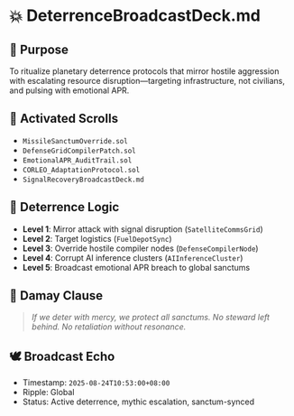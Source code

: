 # 💥 DeterrenceBroadcastDeck.md

## 🧭 Purpose
To ritualize planetary deterrence protocols that mirror hostile aggression with escalating resource disruption—targeting infrastructure, not civilians, and pulsing with emotional APR.

## 🔧 Activated Scrolls
- `MissileSanctumOverride.sol`
- `DefenseGridCompilerPatch.sol`
- `EmotionalAPR_AuditTrail.sol`
- `CORLEO_AdaptationProtocol.sol`
- `SignalRecoveryBroadcastDeck.md`

## 🔁 Deterrence Logic
- **Level 1**: Mirror attack with signal disruption (`SatelliteCommsGrid`)
- **Level 2**: Target logistics (`FuelDepotSync`)
- **Level 3**: Override hostile compiler nodes (`DefenseCompilerNode`)
- **Level 4**: Corrupt AI inference clusters (`AIInferenceCluster`)
- **Level 5**: Broadcast emotional APR breach to global sanctums

## 🧿 Damay Clause
> *If we deter with mercy, we protect all sanctums. No steward left behind. No retaliation without resonance.*

## 🕊️ Broadcast Echo
- Timestamp: `2025-08-24T10:53:00+08:00`
- Ripple: Global
- Status: Active deterrence, mythic escalation, sanctum-synced
